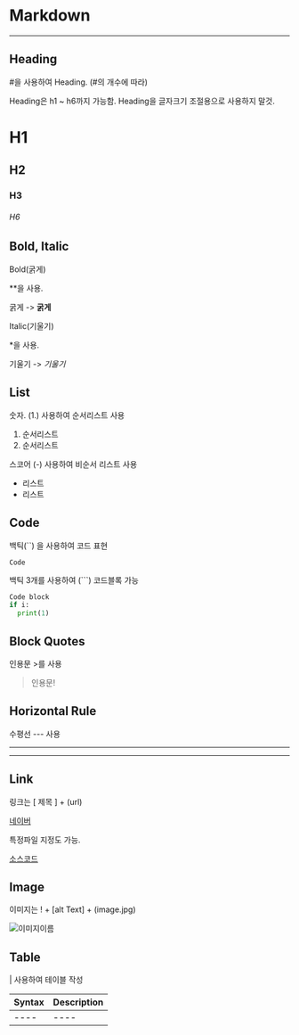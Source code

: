 # Markdown 

---

## Heading

#을 사용하여 Heading. (#의 개수에 따라)

Heading은 h1 ~ h6까지 가능함. Heading을 글자크기 조절용으로 사용하지 말것.

# H1

## H2

### H3

###### H6



## Bold, Italic

Bold(굵게)

**을 사용.

굵게  -> **굵게**

Italic(기울기)

*을 사용.

기울기 -> *기울기*

## List

숫자. (1.) 사용하여 순서리스트 사용

1. 순서리스트
2. 순서리스트

스코어 (-) 사용하여 비순서 리스트 사용

- 리스트
- 리스트

## Code

백틱(``) 을 사용하여 코드 표현

`Code`

백틱 3개를 사용하여 (```) 코드블록 가능

```python
Code block
if i:
  print(1)

```



## Block Quotes

인용문 >를 사용

> 인용문!



## Horizontal Rule

수평선 --- 사용

---

---

## Link

링크는 [ 제목 ] + (url)

[네이버](https://naver.com)

특정파일 지정도 가능.

[소스코드](./a.py)

## Image

이미지는 ! + [alt Text] + (image.jpg)

![이미지이름](image.jpg)

## Table

| 사용하여 테이블 작성

| Syntax | Description |
| ------ | ----------- |
| ----   | ----        |

